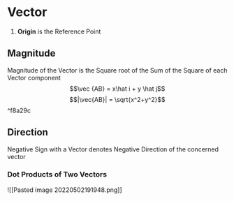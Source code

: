 # Vector
1. __Origin__ is the Reference Point

## Magnitude
Magnitude of the Vector is the Square root of the Sum of the Square of each Vector component
$$\vec {AB} = x\hat i + y \hat j$$
$$|\vec{AB}| = \sqrt{x^2+y^2}$$ ^f8a29c
## Direction
Negative Sign with a Vector denotes Negative Direction of the concerned vector
### Dot Products of Two Vectors
![[Pasted image 20220502191948.png]]